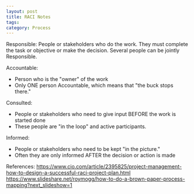 ```yaml
---
layout: post
title: RACI Notes
tags: 
category: Process
---
```

Responsible: People or stakeholders who do the work. They must complete the task or objective or make the decision. Several people can be jointly Responsible.

Accountable: 
* Person who is the "owner" of the work
* Only ONE person Accountable, which means that "the buck stops there."

Consulted: 
* People or stakeholders who need to give input BEFORE the work is started done
* These people are "in the loop" and active participants.

Informed: 
* People or stakeholders who need to be kept "in the picture." 
* Often they are only informed AFTER the decision or action is made


References:
https://www.cio.com/article/2395825/project-management-how-to-design-a-successful-raci-project-plan.html
https://www.slideshare.net/roymogg/how-to-do-a-brown-paper-process-mapping?next_slideshow=1
